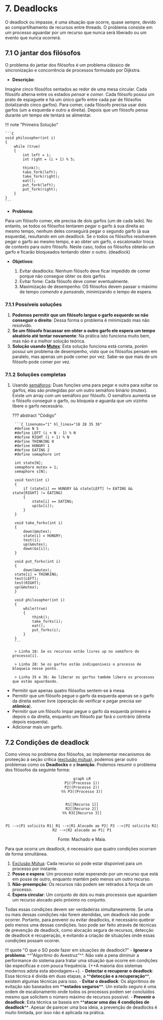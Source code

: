 # 7. Deadlocks

O deadlock ou impasse, é uma situação que ocorre, quase sempre, devido ao compartilhamento de recursos entre threads. O problema consiste em um processo aguardar por um recurso que nunca será liberado ou um evento que nunca ocorrerá.

## 7.1 O jantar dos filósofos

O problema do jantar dos filósofos é um problema clássico de sincronização e concorrência de processos formulado por Dijkstra.

- **Descrição**:

Imagine cinco filosófos sentados ao redor de uma mesa circular. Cada filosófo alterna entre os estados *pensar* e *comer*. Cada filósofo possui um prato de espaguete e há um único garfo entre cada par de filósofos (totalizando cinco garfos). Para comer, cada filósofo precisa usar dois garfos (um a esquerda e outro a direita). Depois que um filósofo pensa durante um tempo ele tentará se alimentar.

!!! note "Primeira Solução"

    ```C 
    void philosopher(int i)
    {
        while (true)
        {
            int left = i;
            int right = (i + 1) % 5;

            think();
            take_fork(left);
            take_fork(right);
            eat();
            put_fork(left);
            put_fork(right);
        }
    }
    ```
- **Problema**:

Para um filósofo comer, ele precisa de dois garfos (um de cada lado). No entanto, se todos os filósofos tentarem pegar o garfo à sua direita ao mesmo tempo, nenhum deles conseguirá pegar o segundo garfo (à sua esquerda), resultando em um deadlock. Se o todos os filósofos resolverem pegar o garfo ao mesmo tempo, e ao obter um garfo, o escalonador troca de contexto para outro filósofo. Neste caso, todos os filósofos obterão um garfo e ficarão bloqueados tentando obter o outro. (deadlock)


- **Objetivos**:

    1. Evitar deadlocks: Nenhum filósofo deve ficar impedido de comer porque não consegue obter os dois garfos
    2. Evitar fome: Cada filósofo deve comer eventualmente.
    3. Maximização de desempenho: OS filósofos devem passar o máximo de tempo *comendo* e *pensando*, minimizando o tempo de espera.


### 7.1.1 Possíveis soluções

1. **Podemos permitir que um filósofo largue o garfo esquerdo se não conseguir o direito**: Dessa forma o problema é minimizado mas não resolvido.
1. **Se um filósofo fracassar em obter o outro garfo ele espera um tempo aleatório até tentar novamente**: Na prática isto funciona muito bem, mas não é a melhor solução teórica.
1. **Solução usando [Mutex](../notes/06_sincronizacao_e_comunicacao.md#6432-mutex)**: Esta solução funciona está correta, porém possui um problema de desempenho, visto que os filósofos pensam em paralelo, mas apenas um pode comer por vez. Sabe-se que mais de um filósofo pode comer por vez.


### 7.1.2 Soluções completas

1. Usando [semáforos](./06_sincronizacao_e_comunicacao.md#6431-semaforo): Duas funções uma para pegar e outra para soltar os garfos, elas são protegidas por um outro semáforo binário (mutex). Existe um array com um semáforo por filósofo. O semáforo aumenta se o filósofo conseguir o garfo, ou bloqueia e aguarda que um vizinho libere o garfo necessário.

    ??? abstract "Código"

        ```C linenums="1" hl_lines="18 28 35 36"
        #define N 5
        #define LEFT (i + N - 1) % N
        #define RIGHT (i + 1) % N
        #define THINKING 0 
        #define HUNGRY 1
        #define EATING 2
        #define semaphore int

        int state[N];
        semaphore mutex = 1;
        semaphore s[N];

        void test(int i)
        {
            if (state[i] == HUNGRY && state[LEFT] != EATING && state[RIGHT] != EATING)
            {
                state[i] == EATING;
                up(&s[i]);
            }
        }

        void take_forks(int i)
        {
            down(&mutex);
            state[i] = HUNGRY;
            test(i);
            up(&mutex);
            down(&s[i]);
        }

        void put_forks(int i)
        {
            down(&mutex);
        state[i] = THINKING;
        test(LEFT);
        test(RIGHT);
        up(&mutex);
        }

        void philosopher(int i)
        {
            while(true)
            {
                think();
                take_forks(i);
                eat();
                put_forks(i);
            }
        }
        ```

        > Linha 18: Se os recursos estão livres up no semáforo do processo[i].

        > Linha 28: Se os garfos estão indisponíveis o processo de bloqueia nesse ponto.

        > Linha 35 e 36: Ao liberar os garfos também libera os processos que estão aguardando.


- Permitir que apenas quatro filósofos sentem-se à mesa.
- Permitir que um filósofo pegue o garfo da esquerda apenas se o garfo da direita estiver livre (operação de verificar e pegar precisa ser **atômica**).
- Permitir que um filósofo ímpar pegue o garfo da esquerda primeiro e depois o da direita, enquanto um filósofo par fará o contrário (direita depois esquerda).
- Adicionar mais um garfo.

## 7.2 Condições de deadlock
Como vimos no problema dos filósofos, ao implementar mecanismos de proteeção à seção crítica ([exclusão mútua](./06_sincronizacao_e_comunicacao.md#63-exclusão-mutua)), podemos gerar outro problemas como os **Deadlocks** e a **Inanição**. Podemos resumir o problema dos filósofos da seguinte forma:

<center>

```mermaid
graph LR
P1((Processo 1))
P2((Processo 2))
%% P3((Processo 3))


R1[[Recurso 1]]
R2[[Recurso 2]]
%% R3[[Recurso 3]]


P1 -->|P1 solicita R1| R1 -->|R1 Alocado ao P2| P2 -->|P2 solicita R2| R2 -->|R2 alocado ao P1| P1
```
Fonte: Machado e Maia.

</center>

Para que ocorra um deadlock, é necessário que quatro condições ocorram de forma simultânea.

1. [Exclusão Mútua](./06_sincronizacao_e_comunicacao.md#63-exclusão-mutua): Cada recurso só pode estar disponível para um processo por instante.
2. **Posse e espera**: Um processo estar esperando por um recurso que está em posse de outro, enquanto mantém pelo menos um outro recurso.
3. **Não-preempção**: Os recursos não podem ser retirados à força de um processo.
4. **Espera circular**: Um conjunto de dois ou mais processos que aguardam um recurso alocado pelo próximo no conjunto.

Todas essas condições devem ser verdadeiras simultaneamente. Se uma ou mais dessas condições não forem atendidas, um deadlock não pode ocorrer. Portanto, para prevenir ou evitar deadlocks, é necessário quebrar pelo menos uma dessas condições. Isso pode ser feito através de técnicas de prevenção de deadlock, como alocação segura de recursos, detecção de deadlock e recuperação, e evitando a criação de situações onde essas condições possam ocorrer.

!!! quote "O que o SO pode fazer em situações de deadlock?"
    - **Ignorar o problema**: ^^"Algoritmo do Avestruz"^^. Não vale a pena diminuir a performance do sistema para tratar uma situação que ocorre em condições tão específicas e com pouca frequência. {++A maioria dos sistemas modernos adota esta abordagem++}.
    - **Detectar e recuperar o deadlock**: Essa técnica é divida em duas etapas, a **^^detecção e a recuperação^^**, existem algumas técnicas para isso.
    - **Evitar o deadlock**: Os algoritmos de evitação são baseados em **^^estados seguros^^**. Um estado seguro é uma ordem de escalonamento onde todos os processos podem ser concluídos mesmo que solicitem o número máximo de recursos possível.
    - **Prevenir o deadlock**: Esta técnica se baseia em **^^atacar uma das 4 condições de deadlock^^**. Apesar de parecer uma boa ideia, a prevenção de deadlocks é muito limitada, por isso não é aplicada na prática.